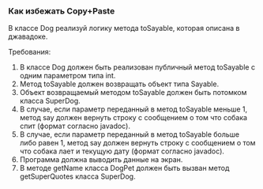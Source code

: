 
### Как избежать Copy+Paste

В классе Dog реализуй логику метода toSayable, которая описана в джавадоке.


Требования:
1.	В классе Dog должен быть реализован публичный метод toSayable с одним параметром типа int.
2.	Метод toSayable должен возвращать объект типа Sayable.
3.	Объект возвращаемый методом toSayable должен быть потомком класса SuperDog.
4.	В случае, если параметр переданный в метод toSayable меньше 1, метод say должен вернуть строку с сообщением о том что собака спит (формат согласно javadoc).
5.	В случае, если параметр переданный в метод toSayable больше либо равен 1, метод say должен вернуть строку с сообщением о том что собака лает и текущую дату (формат согласно javadoc).
6.	Программа должна выводить данные на экран.
7.	В методе getName класса DogPet должен быть вызван метод getSuperQuotes класса SuperDog.


